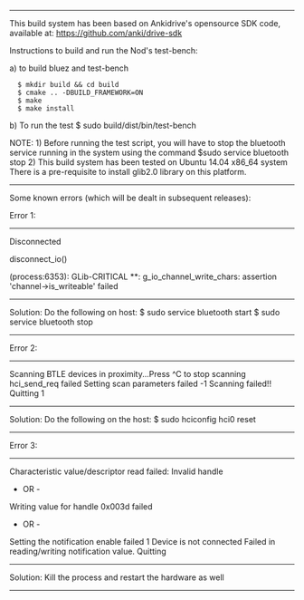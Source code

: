 **************************************************************************
This build system has been based on Ankidrive's opensource SDK code,
available at: https://github.com/anki/drive-sdk

Instructions to build and run the Nod's test-bench:

  a) to build bluez and test-bench

      $ mkdir build && cd build
      $ cmake .. -DBUILD_FRAMEWORK=ON
      $ make
      $ make install

  b) To run the test
      $ sudo build/dist/bin/test-bench

NOTE:
    1) Before running the test script, you will have to stop the
       bluetooth service running in the system using the command $sudo
       service bluetooth stop
    2) This build system has been tested on Ubuntu 14.04 x86_64 system
       There is a pre-requisite to install glib2.0 library on this platform.

***************************************************************************
Some known errors (which will be dealt in subsequent releases):

Error 1:
- - - - - - - - - - - - - - - - - - - - - - - - - - - - -
Disconnected

disconnect_io()

(process:6353): GLib-CRITICAL **: g_io_channel_write_chars: assertion 'channel->is_writeable' failed
- - - - - - - - - - - - - - - - - - - - - - - - - - - - -
Solution: Do the following on host:
          $ sudo service bluetooth start
          $ sudo service bluetooth stop
***************************************************************************
Error 2:
- - - - - - - - - - - - - - - - - - - - - - - - - - - - -
Scanning BTLE devices in proximity...Press ^C to stop scanning
hci_send_req failed
Setting scan parameters failed -1
Scanning failed!! Quitting 1
- - - - - - - - - - - - - - - - - - - - - - - - - - - - -
Solution: Do the following on the host: $ sudo hciconfig hci0 reset
***************************************************************************
Error 3:
- - - - - - - - - - - - - - - - - - - - - - - - - - - - -
Characteristic value/descriptor read failed: Invalid handle

- OR -

Writing value for handle 0x003d failed

- OR -

Setting the notification enable failed 1
Device is not connected
Failed in reading/writing notification value. Quitting
- - - - - - - - - - - - - - - - - - - - - - - - - - - - -
Solution: Kill the process and
          restart the hardware as well
***************************************************************************
